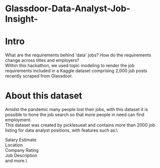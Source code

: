 # Glassdoor-Data-Analyst-Job-Insight-

# Intro
What are the requirements behind 'data' jobs? How do the requirements change across titles and employers?\
Within this hackathon, we used topic modeling to render the job requirements included in a Kaggle dataset comprising 2,000 job posts recently scraped from Glassdoor.

# About this dataset
Amidst the pandemic many people lost their jobs, with this dataset it is possible to hone the job search so that more people in need can find employment.\
This dataset was created by picklesueat and contains more than 2000 job listing for data analyst positions, with features such as:\

Salary Estimate\
Location\
Company Rating\
Job Description\
and more.\
